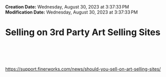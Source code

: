 <div><b>Creation Date:</b> Wednesday, August 30, 2023 at 3:37:33 PM<br></div>
<div><b>Modification Date:</b> Wednesday, August 30, 2023 at 3:37:33 PM<br></div>
<div><h1>Selling on 3rd Party Art Selling Sites</h1><h1><br></h1></div>
<div><a href=https://support.finerworks.com/news/should-you-sell-on-art-selling-sites/>https://support.finerworks.com/news/should-you-sell-on-art-selling-sites/</a><br></div>

